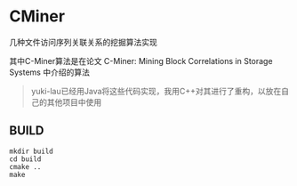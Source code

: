 # CMiner

几种文件访问序列关联关系的挖掘算法实现

其中C-Miner算法是在论文 C-Miner: Mining Block Correlations in Storage Systems 中介绍的算法

> yuki-lau已经用Java将这些代码实现，我用C++对其进行了重构，以放在自己的其他项目中使用

## BUILD

```
mkdir build
cd build
cmake ..
make
```
